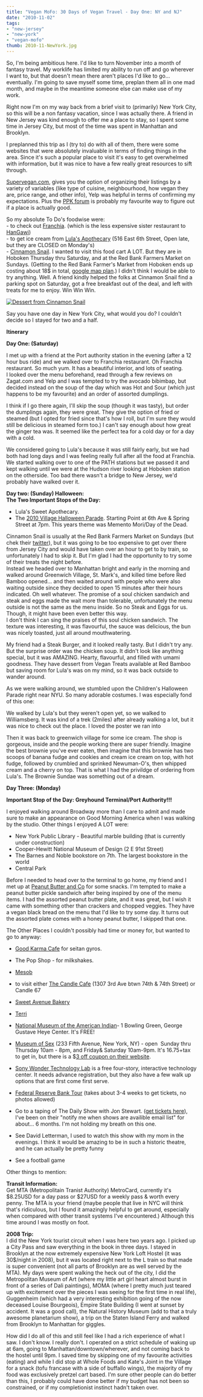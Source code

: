 ```yaml
---
title: "Vegan MoFo: 30 Days of Vegan Travel - Day One: NY and NJ"
date: "2010-11-02"
tags:
- "new-jersey"
- "new-york"
- "vegan-mofo"
thumb: 2010-11-NewYork.jpg
---
```


So, I'm being ambitious here. I'd like to turn November into a month of fantasy travel. My worklife has limited my ability to run off and go wherever I want to, but that doesn't mean there aren't places I'd like to go... eventually. I'm going to save myself some time, preplan them all in one mad month, and maybe in the meantime someone else can make use of my work.

Right now I'm on my way back from a brief visit to (primarily) New York City, so this will be a non fantasy vacation, since I was actually there. A friend in New Jersey was kind enough to offer me a place to stay, so I spent some time in Jersey City, but most of the time was spent in Manhattan and Brooklyn.

I preplanned this trip as I (try to) do with all of them, there were some websites that were absolutely invaluable in terms of finding things in the area. Since it's such a popular place to visit it's easy to get overwhelmed with information, but it was nice to have a few really great resources to sift through.

[Supervegan.com](http://supervegan.com), gives you the option of organizing their listings by a variety of variables (like type of cuisine, neighbourhood, how vegan they are, price range, and other info), Yelp was helpful in terms of confirming my expectations. Plus the [PPK forum](http://forums.theppk.com) is probably my favourite way to figure out if a place is actually good.

So my absolute To Do's foodwise were:  
\- to check out [Franchia](http://www.franchia.com/). (which is the less expensive sister restaurant to [HanGawi](http://www.hangawirestaurant.com/))  
\- to get ice cream from [Lula's Apothecary](http://www.lulassweetapothecary.com/) (516 East 6th Street, Open late, but they are CLOSED on Monday's)  
\- [Cinnamon Snail](http://www.cinnamonsnail.com/). I wanted to visit this food cart A LOT. But they are in Hoboken Thursday thru Saturday, and at the Red Bank Farmers Market on Sundays. (Getting to the Red Bank Farmer's Market from Hoboken ends up costing about 18$ in total, [google map plan](http://maps.google.com/maps?f=d&source=s_d&saddr=hoboken+station+NJ+07307,+USA&daddr=Corner+of+Bridge+Ave.+%26+West+Front+Street&hl=en&geocode=%3BFcS0ZwIdO7OV-ynlLgJpNTDCiTGN5G4i6kjHNA&mra=ls&dirflg=r&ttype=dep&date=10%2F26%2F10&time=8:00am&noexp=0&noal=0&sort=&sll=40.478292,-74.132996&sspn=0.476336,1.164551&ie=UTF8&ll=40.713956,-74.071198&spn=0.47466,1.164551&z=10&start=0).) I didn't think I would be able to try anything. Well. A friend kindly helped the folks at Cinnamon Snail find a parking spot on Saturday, got a free breakfast out of the deal, and left with treats for me to enjoy. Win Win Win.  

[![Dessert from Cinnamon Snail](images/5138337786_6059999c36.jpg)](http://www.flickr.com/photos/prairiev/5138337786/ "Dessert from Cinnamon Snail by MeShellG, on Flickr")

Say you have one day in New York City, what would you do? I couldn't decide so I stayed for two and a half.  

**Itinerary**

**Day One: (Saturday)**  

I met up with a friend at the Port authority station in the evening (after a 12 hour bus ride) and we walked over to Franchia restaurant. Oh Franchia restaurant. So much yum. It has a beautiful interior, and lots of seating.  
I looked over the menu beforehand, read through a few reviews on Zagat.com and Yelp and I was tempted to try the avocado bibimbap, but decided instead on the soup of the day which was Hot and Sour (which just happens to be my favourite) and an order of assorted dumplings.  

I think if I go there again, I'll skip the soup (though it was tasty), but order the dumplings again, they were great. They give the option of fried or steamed (but I opted for fried since that's how I roll, but I'm sure they would still be delicious in steamed form too.) I can't say enough about how great the ginger tea was. It seemed like the perfect tea for a cold day or for a day with a cold.  

We considered going to Lula's because it was still fairly early, but we had both had long days and I was feeling really full after all the food at Franchia. We started walking over to one of the PATH stations but we passed it and kept walking until we were at the Hudson river looking at Hoboken station on the otherside. Too bad there wasn't a bridge to New Jersey, we'd probably have walked over it.  

**Day two: (Sunday) Halloween:**  
**The Two Important Stops of the Day:**

- Lula's Sweet Apothecary.
- The [2010 Village Halloween Parade](http://www.halloween-nyc.com/). Starting Point at 6th Ave & Spring Street at 7pm. This years theme was Memento Mori/Day of the Dead.

Cinnamon Snail is usually at the Red Bank Farmers Market on Sundays (but chek their [twitter](http://twitter.com/#!/VeganLunchTruck)), but it was going to be too expensive to get over there from Jersey City and would have taken over an hour to get to by train, so unfortunately I had to skip it. But I'm glad I had the opportunity to try some of their treats the night before.  
Instead we headed over to Manhattan bright and early in the morning and walked around Greenwich Village, St. Mark's, and killed time before Red Bamboo opened... and then waited around with people who were also waiting outside since they decided to open 15 minutes after their hours indicated. Oh well whatever. The promise of a soul chicken sandwich and steak and eggs made the wait more than tolerable, unfortunately the menu outside is not the same as the menu inside. So no Steak and Eggs for us. Though, it might have been even better this way.  
I don't think I can sing the praises of this soul chicken sandwich. The texture was interesting, it was flavourful, the sauce was delicious, the bun was nicely toasted, just all around mouthwatering.  

My friend had a Steak Burger, and it looked really tasty. But I didn't try any. But the surprise order was the chicken soup. It didn't look like anything special, but it was AMAZING. Hearty, flavourful, and filled with umami goodness. They have dessert from Vegan Treats available at Red Bamboo but saving room for Lula's was on my mind, so it was back outside to wander around.  

As we were walking around, we stumbled upon the Children's Halloween Parade right near NYU. So many adorable costumes. I was especially fond of this one:  

We walked by Lula's but they weren't open yet, so we walked to Williamsberg. It was kind of a trek (2miles) after already walking a lot, but it was nice to check out the place. I loved the poster we ran into  

Then it was back to greenwich village for some ice cream. The shop is gorgeous, inside and the people working there are super friendly. Imagine the best brownie you've ever eaten, then imagine that this brownie has two scoops of banana fudge and cookies and cream ice cream on top, with hot fudge, followed by crumbled and sprinked Newuman-O's, then whipped cream and a cherry on top. That is what I had the privildge of ordering from Lula's. The Brownie Sundae was something out of a dream.  

**Day Three: (Monday)**  

**Important Stop of the Day: Greyhound Terminal/Port Authority!!!**

I enjoyed walking around Broadway more than I care to admit and made sure to make an appearance on Good Morning America when I was walking by the studio. Other things I enjoyed A LOT were:

- New York Public Library - Beautiful marble building (that is currently under construction)
- Cooper-Hewitt National Museum of Design (2 E 91st Street)
- The Barnes and Noble bookstore on 7th. The largest bookstore in the world
- Central Park

Before I needed to head over to the terminal to go home, my friend and I met up at [Peanut Butter and Co](http://www.ilovepeanutbutter.com/) for some snacks. I'm tempted to make a peanut butter pickle sandwich after being inspired by one of the menu items. I had the assorted peanut butter plate, and it was great, but I wish it came with something other than crackers and chopped veggies. They have a vegan black bread on the menu that I'd like to try some day. It turns out the assorted plate comes with a honey peanut butter, I skipped that one.  

The Other Places I couldn't possibly had time or money for, but wanted to go to anyway:  

- [Good Karma Cafe](http://www.goodkarmacafenj.com/) for seitan gyros.
- The Pop Shop - for milkshakes.
- [Mesob](http://www.mesobrestaurant.com/)
- to visit either [The Candle Cafe](http://www.candlecafe.com/) (1307 3rd Ave btwn 74th & 74th Street) or Candle 67
- [Sweet Avenue Bakery](http://www.sweetavenuebakeshop.com/)
- [Terri](http://terrinyc.com/)
- [National Museum of the American Indian](http://www.nmai.si.edu/)\- 1 Bowling Green, George Gustave Heye Center. It's FREE!

- [Museum of Sex](http://www.museumofsex.com/) (233 Fifth Avenue, New York, NY) - open  Sunday thru Thursday 10am - 8pm, and Friday& Saturday 10am-9pm. It's 16.75+tax to get in, but there is a $[3 off coupon on their website](http://www.museumofsex.com/info/discount).

- [Sony Wonder Technology Lab](http://wondertechlab.sony.com/visit_swtl.html) is a free four-story, interactive technology center. It needs advance registration, but they also have a few walk up options that are first come first serve.

- [Federal Reserve Bank Tour](http://www.ny.frb.org/aboutthefed/introtothefed.html) (takes about 3-4 weeks to get tickets, no photos allowed)

- Go to a taping of The Daily Show with Jon Stewart. ([get tickets here](http://www.thedailyshow.com/tickets)), I've been on their "notify me when shows are availible email list" for about... 6 months. I'm not holding my breath on this one.

- See David Letterman, I used to watch this show with my mom in the evenings. I think it would be amazing to be in such a historic theatre, and he can actually be pretty funny

- See a football game

Other things to mention:

**Transit Information:**  
Get MTA (Metropolitain Tranist Authority) MetroCard, currently it's $8.25USD for a day pass or $27USD for a weekly pass & worth every penny. The MTA is your friend (maybe people that live in NYC will think that's ridiculous, but I found it amazingly helpful to get around, especially when compared with other transit systems I've encountered.) Although this time around I was mostly on foot.

**2008 Trip:**  
I did the New York tourist circuit when I was here two years ago. I picked up a City Pass and saw everything in the book in three days. I stayed in Brooklyn at the now extremely expensive New York Loft Hostel (it was 30$/night in 2008), but it was located right next to the L train so that made is super convenient (not all parts of Brooklyn are as well served by the MTA). My days were spent walking the heck out of the city, I did the Metropolitan Museum of Art (where my little art girl heart almost burst in front of a series of Dali paintings), MOMA (where I pretty much just teared up with excitement over the pieces I was seeing for the first time in real life), Guggenheim (which had a very interesting exhibition going of the now deceased Louise Bourgeois), Empire State Building (I went at sunset by accident. It was a good call), the Natural History Museum (add to that a truly awesome planetarium show), a trip on the Staten Island Ferry and walked from Brooklyn to Manhattan for giggles.  

How did I do all of this and still feel like I had a rich experience of what I saw. I don't know. I really don't. I operated on a strict schedule of waking up at 6am, going to Manhattan/downtown/wherever, and not coming back to the hostel until 9pm. I saved time by skipping one of my favourite activities (eating) and while I did stop at Whole Foods and Kate's Joint in the Village for a snack (tofu francase with a side of buffallo wings), the majority of my food was exclusively pretzel cart based. I'm sure other people can do better than this, I probably could have done better if my budget has not been so constrained, or if my completionist instinct hadn't taken over.
